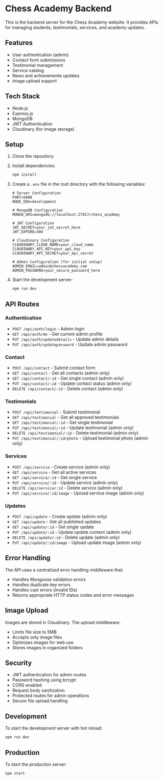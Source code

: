 # Chess Academy Backend

This is the backend server for the Chess Academy website. It provides APIs for managing students, testimonials, services, and academy updates.

## Features

- User authentication (admin)
- Contact form submissions
- Testimonial management
- Service catalog
- News and achievements updates
- Image upload support

## Tech Stack

- Node.js
- Express.js
- MongoDB
- JWT Authentication
- Cloudinary (for image storage)

## Setup

1. Clone the repository
2. Install dependencies:
   ```bash
   npm install
   ```
3. Create a `.env` file in the root directory with the following variables:
   ```
   # Server Configuration
   PORT=5000
   NODE_ENV=development

   # MongoDB Configuration
   MONGO_URI=mongodb://localhost:27017/chess_academy

   # JWT Configuration
   JWT_SECRET=your_jwt_secret_here
   JWT_EXPIRE=30d

   # Cloudinary Configuration
   CLOUDINARY_CLOUD_NAME=your_cloud_name
   CLOUDINARY_API_KEY=your_api_key
   CLOUDINARY_API_SECRET=your_api_secret

   # Admin Configuration (for initial setup)
   ADMIN_EMAIL=admin@chessacademy.com
   ADMIN_PASSWORD=your_secure_password_here
   ```

4. Start the development server:
   ```bash
   npm run dev
   ```

## API Routes

### Authentication
- `POST /api/auth/login` - Admin login
- `GET /api/auth/me` - Get current admin profile
- `PUT /api/auth/updatedetails` - Update admin details
- `PUT /api/auth/updatepassword` - Update admin password

### Contact
- `POST /api/contact` - Submit contact form
- `GET /api/contact` - Get all contacts (admin only)
- `GET /api/contact/:id` - Get single contact (admin only)
- `PUT /api/contact/:id` - Update contact status (admin only)
- `DELETE /api/contact/:id` - Delete contact (admin only)

### Testimonials
- `POST /api/testimonial` - Submit testimonial
- `GET /api/testimonial` - Get all approved testimonials
- `GET /api/testimonial/:id` - Get single testimonial
- `PUT /api/testimonial/:id` - Update testimonial (admin only)
- `DELETE /api/testimonial/:id` - Delete testimonial (admin only)
- `PUT /api/testimonial/:id/photo` - Upload testimonial photo (admin only)

### Services
- `POST /api/service` - Create service (admin only)
- `GET /api/service` - Get all active services
- `GET /api/service/:id` - Get single service
- `PUT /api/service/:id` - Update service (admin only)
- `DELETE /api/service/:id` - Delete service (admin only)
- `PUT /api/service/:id/image` - Upload service image (admin only)

### Updates
- `POST /api/update` - Create update (admin only)
- `GET /api/update` - Get all published updates
- `GET /api/update/:id` - Get single update
- `PUT /api/update/:id` - Update update content (admin only)
- `DELETE /api/update/:id` - Delete update (admin only)
- `PUT /api/update/:id/image` - Upload update image (admin only)

## Error Handling

The API uses a centralized error handling middleware that:
- Handles Mongoose validation errors
- Handles duplicate key errors
- Handles cast errors (invalid IDs)
- Returns appropriate HTTP status codes and error messages

## Image Upload

Images are stored in Cloudinary. The upload middleware:
- Limits file size to 5MB
- Accepts only image files
- Optimizes images for web use
- Stores images in organized folders

## Security

- JWT authentication for admin routes
- Password hashing using bcrypt
- CORS enabled
- Request body sanitization
- Protected routes for admin operations
- Secure file upload handling

## Development

To start the development server with hot reload:
```bash
npm run dev
```

## Production

To start the production server:
```bash
npm start
``` 